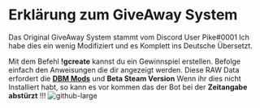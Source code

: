 # Erklärung zum GiveAway System

Das Original GiveAway System stammt vom Discord User Pike#0001
Ich habe dies ein wenig Modifiziert und es Komplett ins Deutsche Übersetzt.

Mit dem Befehl **!gcreate** kannst du ein Gewinnspiel erstellen. Befolge einfach den Anweisungen die dir angezeigt werden.
Diese RAW Data erfordert die **[DBM Mods](https://github.com/Discord-Bot-Maker-Mods/DBM-Mods)** und **Beta Steam Version**
Wenn ihr dies nicht Installiert habt, so kann es vor kommen das der Bot bei der **Zeitangabe abstürzt** !!!
![github-large](https://i.imgur.com/rFsM2XB.gif)
